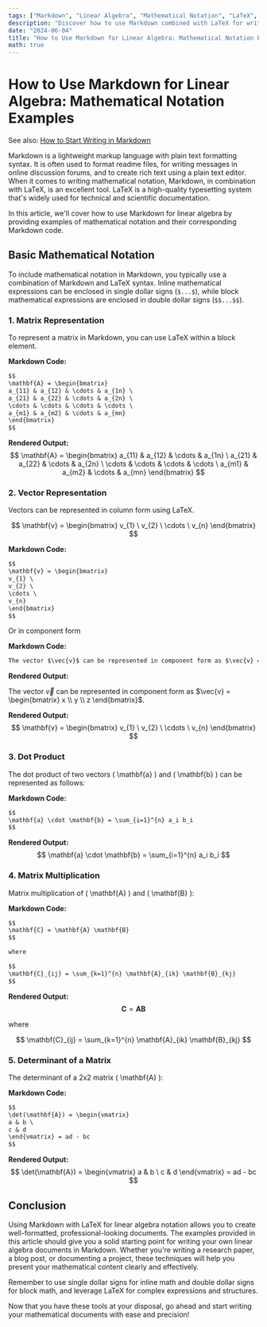 ```yaml
---
tags: ["Markdown", "Linear Algebra", "Mathematical Notation", "LaTeX", "Formatting"]
description: "Discover how to use Markdown combined with LaTeX for writing mathematical notation, specifically for linear algebra, with clear examples and code."
date: "2024-06-04"
title: "How to Use Markdown for Linear Algebra: Mathematical Notation Examples"
math: true
---
```


# How to Use Markdown for Linear Algebra: Mathematical Notation Examples

See also: [How to Start Writing in Markdown](/how_to_start_writing_in_markdown)

Markdown is a lightweight markup language with plain text formatting syntax. It is often used to format readme files, for writing messages in online discussion forums, and to create rich text using a plain text editor. When it comes to writing mathematical notation, Markdown, in combination with LaTeX, is an excellent tool. LaTeX is a high-quality typesetting system that's widely used for technical and scientific documentation.

In this article, we'll cover how to use Markdown for linear algebra by providing examples of mathematical notation and their corresponding Markdown code.

## Basic Mathematical Notation

To include mathematical notation in Markdown, you typically use a combination of Markdown and LaTeX syntax. Inline mathematical expressions can be enclosed in single dollar signs (`$...$`), while block mathematical expressions are enclosed in double dollar signs (`$$...$$`).

### 1. Matrix Representation
To represent a matrix in Markdown, you can use LaTeX within a block element.

**Markdown Code:**
```markdown
$$
\mathbf{A} = \begin{bmatrix}
a_{11} & a_{12} & \cdots & a_{1n} \
a_{21} & a_{22} & \cdots & a_{2n} \
\cdots & \cdots & \cdots & \cdots \
a_{m1} & a_{m2} & \cdots & a_{mn}
\end{bmatrix}
$$
```

**Rendered Output:**
$$
\mathbf{A} = \begin{bmatrix}
a_{11} & a_{12} & \cdots & a_{1n} \
a_{21} & a_{22} & \cdots & a_{2n} \
\cdots & \cdots & \cdots & \cdots \
a_{m1} & a_{m2} & \cdots & a_{mn}
\end{bmatrix}
$$

### 2. Vector Representation
Vectors can be represented in column form using LaTeX.

$$
\mathbf{v} = \begin{bmatrix}
v_{1} \
v_{2} \
\cdots \
v_{n}
\end{bmatrix}
$$

**Markdown Code:**
```markdown
$$
\mathbf{v} = \begin{bmatrix}
v_{1} \
v_{2} \
\cdots \
v_{n}
\end{bmatrix}
$$
```

Or in component form

**Markdown Code:**
```markdown
The vector $\vec{v}$ can be represented in component form as $\vec{v} = \begin{bmatrix} x \\ y \\ z \end{bmatrix}$.
```

**Rendered Output:**

The vector $\vec{v}$ can be represented in component form as $\vec{v} = \begin{bmatrix} x \\ y \\ z \end{bmatrix}$.


**Rendered Output:**
$$
\mathbf{v} = \begin{bmatrix}
v_{1} \
v_{2} \
\cdots \
v_{n}
\end{bmatrix}
$$

### 3. Dot Product
The dot product of two vectors \( \mathbf{a} \) and \( \mathbf{b} \) can be represented as follows:

**Markdown Code:**
```markdown
$$
\mathbf{a} \cdot \mathbf{b} = \sum_{i=1}^{n} a_i b_i
$$
```

**Rendered Output:**
$$
\mathbf{a} \cdot \mathbf{b} = \sum_{i=1}^{n} a_i b_i
$$

### 4. Matrix Multiplication
Matrix multiplication of \( \mathbf{A} \) and \( \mathbf{B} \):

**Markdown Code:**
```markdown
$$
\mathbf{C} = \mathbf{A} \mathbf{B}
$$

where

$$
\mathbf{C}_{ij} = \sum_{k=1}^{n} \mathbf{A}_{ik} \mathbf{B}_{kj}
$$
```

**Rendered Output:**
$$
\mathbf{C} = \mathbf{A} \mathbf{B}
$$

where

$$
\mathbf{C}_{ij} = \sum_{k=1}^{n} \mathbf{A}_{ik} \mathbf{B}_{kj}
$$

### 5. Determinant of a Matrix
The determinant of a 2x2 matrix \( \mathbf{A} \):

**Markdown Code:**
```markdown
$$
\det(\mathbf{A}) = \begin{vmatrix}
a & b \
c & d
\end{vmatrix} = ad - bc
$$
```

**Rendered Output:**
$$
\det(\mathbf{A}) = \begin{vmatrix}
a & b \
c & d
\end{vmatrix} = ad - bc
$$

## Conclusion

Using Markdown with LaTeX for linear algebra notation allows you to create well-formatted, professional-looking documents. The examples provided in this article should give you a solid starting point for writing your own linear algebra documents in Markdown. Whether you're writing a research paper, a blog post, or documenting a project, these techniques will help you present your mathematical content clearly and effectively.

Remember to use single dollar signs for inline math and double dollar signs for block math, and leverage LaTeX for complex expressions and structures.

Now that you have these tools at your disposal, go ahead and start writing your mathematical documents with ease and precision!
